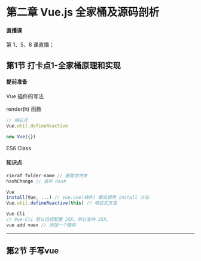 # 第二章 Vue.js 全家桶及源码剖析

#### 直播课

第 1、5、8 课直播；



## 第1节  打卡点1-全家桶原理和实现

#### 提前准备

Vue 插件的写法

render(h) 函数

```javascript
// 响应式
Vue.util.defineReactive

new Vue({})
```

ES6 Class



#### 知识点

```javascript
rimraf folder-name // 删除文件夹
hashChange // 监听 Hash

Vue
install(Vue, ...) // Vue.use(插件) 都会调用 install 方法
Vue.util.defineReactive(this) // 响应式方法

Vue-Cli 
// Vue-Cli 默认已经配置 JSX，所以支持 JSX。
vue add vuex // 添加一个插件
```

------



## 第2节 手写vue

